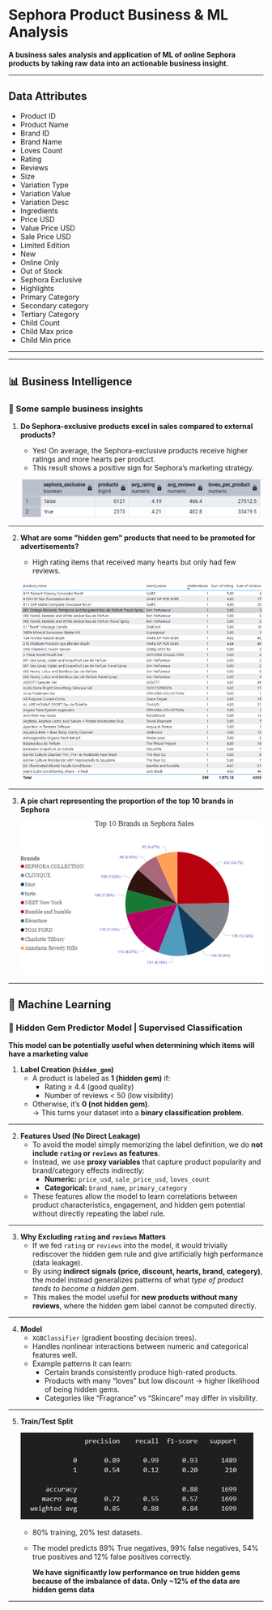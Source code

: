 # Sephora Product Business & ML Analysis  

**A business sales analysis and application of ML of online Sephora products by taking raw data into an actionable business insight.**


---
## Data Attributes
   - Product ID
   - Product Name
   - Brand ID
   - Brand Name
   - Loves Count
   - Rating
   - Reviews
   - Size
   - Variation Type
   - Variation Value
   - Variation Desc
   - Ingredients
   - Price USD
   - Value Price USD
   - Sale Price USD
   - Limited Edition
   - New
   - Online Only
   - Out of Stock
   - Sephora Exclusive
   - Highlights
   - Primary Category
   - Secondary category
   - Tertiary Category
   - Child Count
   - Child Max price
   - Child Min price
---


---

## 📊 Business Intelligence

### 🔹 Some sample business insights

1. **Do Sephora-exclusive products excel in sales compared to external products?**

   - Yes! On average, the Sephora-exclusive products receive higher ratings and more hearts per product.  
   - This result shows a positive sign for Sephora’s marketing strategy.  

   ![Exclusive Products](Results/KakaoTalk_20250901_181910168.png)

---

2. **What are some "hidden gem" products that need to be promoted for advertisements?**

   - High rating items that received many hearts but only had few reviews.  

   ![Hidden Gems](Results/KakaoTalk_20250902_110110266.png)

---

3. **A pie chart representing the proportion of the top 10 brands in Sephora**

   ![Top Brands](Results/KakaoTalk_20250902_114848783.png)

---


## 🤖 Machine Learning

### 🔹 Hidden Gem Predictor Model   |   Supervised Classification

**This model can be potentially useful when determining which items will have a marketing value**

1. **Label Creation (`hidden_gem`)**
   - A product is labeled as **1 (hidden gem)** if:  
     - Rating ≥ 4.4 (good quality)  
     - Number of reviews < 50 (low visibility)  
   - Otherwise, it’s **0 (not hidden gem)**.  
   → This turns your dataset into a **binary classification problem**.

---

2. **Features Used (No Direct Leakage)**
   - To avoid the model simply memorizing the label definition, we do **not include `rating` or `reviews` as features**.  
   - Instead, we use **proxy variables** that capture product popularity and brand/category effects indirectly:  
     - **Numeric:** `price_usd`, `sale_price_usd`, `loves_count`  
     - **Categorical:** `brand_name`, `primary_category`  
   - These features allow the model to learn correlations between product characteristics, engagement, and hidden gem potential without directly repeating the label rule.

---


3. **Why Excluding `rating` and `reviews` Matters**
   - If we fed `rating` or `reviews` into the model, it would trivially rediscover the hidden gem rule and give artificially high performance (data leakage).  
   - By using **indirect signals (price, discount, hearts, brand, category)**, the model instead generalizes patterns of what *type of product tends to become a hidden gem*.  
   - This makes the model useful for **new products without many reviews**, where the hidden gem label cannot be computed directly.
---

4. **Model**
   - `XGBClassifier` (gradient boosting decision trees).  
   - Handles nonlinear interactions between numeric and categorical features well.  
   - Example patterns it can learn:
     - Certain brands consistently produce high-rated products.  
     - Products with many “loves” but low discount → higher likelihood of being hidden gems.  
     - Categories like “Fragrance” vs “Skincare” may differ in visibility.

---

5. **Train/Test Split**

   
     ![Alt_text](Results/KakaoTalk_20250905_121559271.png)

   - 80% training, 20% test datasets.
   - The model predicts 89% True negatives, 99% false negatives, 54% true positives and 12% false positives correctly.
   
      **We have significantly low performance on true hidden gems because of the imbalance of data. Only ~12% of the data are hidden gems data**
---
